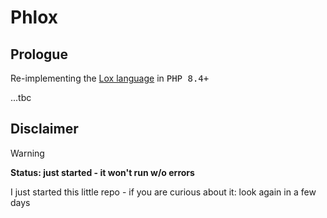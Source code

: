 # Phlox

## Prologue 
Re-implementing the [Lox language](https://www.craftinginterpreters.com/the-lox-language.html) in <kbd>PHP 8.4+</kbd>


...tbc

## Disclaimer 
> [!WARNING]  
> <b>Status: just started - it won't run w/o errors </b>

I just started this little repo - if you are curious about it: look again in a few days

